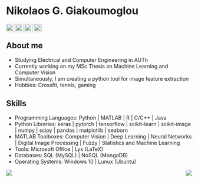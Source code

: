 # Nikolaos G. Giakoumoglou
<p align="left">
<a target="_blank" href="https://www.linkedin.com/in/nikos-g-giakoumoglou/">
  <img align="left" alt="LinkdeIN" width="22px" src="https://cdn.jsdelivr.net/npm/simple-icons@v3/icons/linkedin.svg" />
</a>
<a target="_blank" href="https://www.instagram.com/n.giakoumoglou/">
  <img align="left" alt="Instagram" width="22px" src="https://cdn.jsdelivr.net/npm/simple-icons@v3/icons/instagram.svg" />
</a>
<a target="_blank" href="mailto:ngiakoumoglou@hotmail.com">
  <img align="left" alt="Gmail" width="22px" src="https://cdn.jsdelivr.net/npm/simple-icons@v3/icons/gmail.svg" />
</a>
<a target="_blank" href="https://www.facebook.com/Nikos.Giakoumoglou98/">
  <img align="left" alt="Facebook" width="22px" src="https://cdn.jsdelivr.net/npm/simple-icons@v3/icons/facebook.svg" />
</a> </p>  
<br/>

## About me
- Studying Electrical and Computer Engineering in AUTh
- Currently working on my MSc Thesis on Machine Learning and Computer Vision
- Simultaneously, I am creating a python tool for image feature extraction
- Hobbies: Crossfit, tennis, gaming

## Skills
- Programming Languages: Python | MATLAB | R | C/C++ | Java <br/>
- Python Libraries: keras | pytorch | tensorflow | scikit-learn | scikit-image | numpy | scipy | pandas | matplotlib | seaborn <br/>
- MATLAB Toolboxes: Computer Vision | Deep Learning | Neural Networks | Digital Image Processing | Fuzzy | Statistics and Machine Learning <br/>
- Tools: Microsoft Office | Lyx (LaTeX) <br/>
- Databases: SQL (MySQL) | NoSQL (MongoDB) <br/>
- Operating Systems: Windows 10 | Lunux (Ubuntu) <br/>


<img align="right" src="https://github-readme-stats.vercel.app/api/top-langs/?username=giakou4&layout=compact" />
</a>
<img align="left" src="https://github-readme-stats.vercel.app/api?username=giakou4&show_icons=true&hide_border=true&&count_private=true&include_all_commits=true" />
</a>
